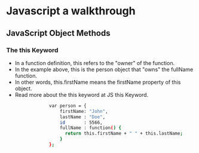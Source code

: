 # Javascript a walkthrough

## JavaScript Object Methods
### The this Keyword
- In a function definition, this refers to the "owner" of the function.
- In the example above, this is the person object that "owns" the fullName function.
- In other words, this.firstName means the firstName property of this object.
- Read more about the this keyword at JS this Keyword.
```sh
                var person = {
                    firstName: "John",
                    lastName : "Doe",
                    id       : 5566,
                    fullName : function() {
                      return this.firstName + " " + this.lastName;
                    }
                };
```